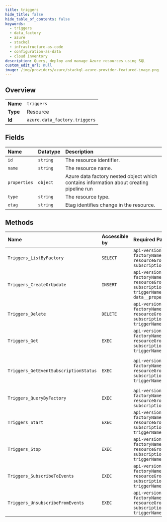 ```yaml
---
title: triggers
hide_title: false
hide_table_of_contents: false
keywords:
  - triggers
  - data_factory
  - azure    
  - stackql
  - infrastructure-as-code
  - configuration-as-data
  - cloud inventory
description: Query, deploy and manage Azure resources using SQL
custom_edit_url: null
image: /img/providers/azure/stackql-azure-provider-featured-image.png
---
```

  
    

## Overview
<table><tbody>
<tr><td><b>Name</b></td><td><code>triggers</code></td></tr>
<tr><td><b>Type</b></td><td>Resource</td></tr>
<tr><td><b>Id</b></td><td><code>azure.data_factory.triggers</code></td></tr>
</tbody></table>

## Fields
| Name | Datatype | Description |
|:-----|:---------|:------------|
| `id` | `string` | The resource identifier. |
| `name` | `string` | The resource name. |
| `properties` | `object` | Azure data factory nested object which contains information about creating pipeline run |
| `type` | `string` | The resource type. |
| `etag` | `string` | Etag identifies change in the resource. |
## Methods
| Name | Accessible by | Required Params | Description |
|:-----|:--------------|:----------------|:------------|
| `Triggers_ListByFactory` | `SELECT` | `api-version, factoryName, resourceGroupName, subscriptionId` | Lists triggers. |
| `Triggers_CreateOrUpdate` | `INSERT` | `api-version, factoryName, resourceGroupName, subscriptionId, triggerName, data__properties` | Creates or updates a trigger. |
| `Triggers_Delete` | `DELETE` | `api-version, factoryName, resourceGroupName, subscriptionId, triggerName` | Deletes a trigger. |
| `Triggers_Get` | `EXEC` | `api-version, factoryName, resourceGroupName, subscriptionId, triggerName` | Gets a trigger. |
| `Triggers_GetEventSubscriptionStatus` | `EXEC` | `api-version, factoryName, resourceGroupName, subscriptionId, triggerName` | Get a trigger's event subscription status. |
| `Triggers_QueryByFactory` | `EXEC` | `api-version, factoryName, resourceGroupName, subscriptionId` | Query triggers. |
| `Triggers_Start` | `EXEC` | `api-version, factoryName, resourceGroupName, subscriptionId, triggerName` | Starts a trigger. |
| `Triggers_Stop` | `EXEC` | `api-version, factoryName, resourceGroupName, subscriptionId, triggerName` | Stops a trigger. |
| `Triggers_SubscribeToEvents` | `EXEC` | `api-version, factoryName, resourceGroupName, subscriptionId, triggerName` | Subscribe event trigger to events. |
| `Triggers_UnsubscribeFromEvents` | `EXEC` | `api-version, factoryName, resourceGroupName, subscriptionId, triggerName` | Unsubscribe event trigger from events. |
